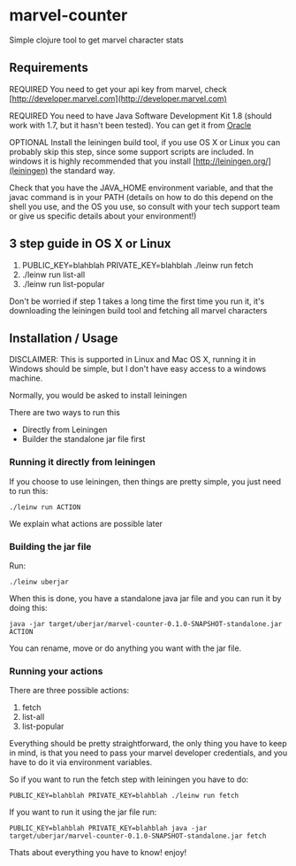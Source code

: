 # marvel-counter

Simple clojure tool to get marvel character stats

## Requirements

REQUIRED You need to get your api key from marvel, check [http://developer.marvel.com](http://developer.marvel.com)

REQUIRED You need to have Java Software Development Kit 1.8 (should work with 1.7, but it hasn't been tested). You can get it from [Oracle](http://www.oracle.com/technetwork/java/javase/downloads/index-jsp-138363.html)

OPTIONAL Install the leiningen build tool, if you use OS X or Linux you can probably skip this step, since some support scripts are included. In windows it is highly recommended that you install [http://leiningen.org/](leiningen) the standard way.

Check that you have the JAVA_HOME environment variable, and that the javac command is in your PATH (details on how to do this depend on the shell you use, and the OS you use, so consult with your tech support team or give us specific details about your environment!)

## 3 step guide in OS X or Linux

1. PUBLIC_KEY=blahblah PRIVATE_KEY=blahblah ./leinw run fetch
2. ./leinw run list-all
3. ./leinw run list-popular

Don't be worried if step 1 takes a long time the first time you run it, it's downloading the leiningen build tool and fetching all marvel characters

## Installation / Usage

DISCLAIMER: This is supported in Linux and Mac OS X, running it in Windows should be simple, but I don't have easy access to a windows machine.

Normally, you would be asked to install leiningen 

There are two ways to run this

* Directly from Leiningen
* Builder the standalone jar file first

### Running it directly from leiningen

If you choose to use leiningen, then things are pretty simple, you just need to run this:

```
./leinw run ACTION
```

We explain what actions are possible later


### Building the jar file

Run:

```
./leinw uberjar
```

When this is done, you have a standalone java jar file and you can run it by doing this:

```
java -jar target/uberjar/marvel-counter-0.1.0-SNAPSHOT-standalone.jar ACTION
```

You can rename, move or do anything you want with the jar file.

### Running your actions

There are three possible actions:

1. fetch
2. list-all
3. list-popular

Everything should be pretty straightforward, the only thing you have to keep in mind, is that you need to pass your marvel developer credentials, and you have to do it via environment variables.

So if you want to run the fetch step with leiningen you have to do:

```
PUBLIC_KEY=blahblah PRIVATE_KEY=blahblah ./leinw run fetch
```

If you want to run it using the jar file run:

```
PUBLIC_KEY=blahblah PRIVATE_KEY=blahblah java -jar target/uberjar/marvel-counter-0.1.0-SNAPSHOT-standalone.jar fetch
```

Thats about everything you have to know! enjoy!
